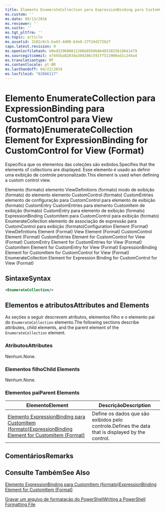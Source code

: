 ```yaml
---
title: Elemento EnumerateCollection para ExpressionBinding para CustomControl para exibição (formato) | Microsoft Docs
ms.custom: ''
ms.date: 09/13/2016
ms.reviewer: ''
ms.suite: ''
ms.tgt_pltfrm: ''
ms.topic: article
ms.assetid: 3182c0c5-ba43-4d00-b3e0-27f24d272b2f
caps.latest.revision: 9
ms.openlocfilehash: b0ed329600811206b8569b864032825818841479
ms.sourcegitcommit: e7445ba8203da304286c591ff513900ad1c244a4
ms.translationtype: MT
ms.contentlocale: pt-BR
ms.lasthandoff: 04/23/2019
ms.locfileid: "62066117"
---
```

# <a name="enumeratecollection-element-for-expressionbinding-for-customcontrol-for-view-format"></a><span data-ttu-id="b9013-102">Elemento EnumerateCollection para ExpressionBinding para CustomControl para View (formato)</span><span class="sxs-lookup"><span data-stu-id="b9013-102">EnumerateCollection Element for ExpressionBinding for CustomControl for View (Format)</span></span>

<span data-ttu-id="b9013-103">Especifica que os elementos das coleções são exibidos.</span><span class="sxs-lookup"><span data-stu-id="b9013-103">Specifies that the elements of collections are displayed.</span></span> <span data-ttu-id="b9013-104">Esse elemento é usado ao definir uma exibição de controle personalizado.</span><span class="sxs-lookup"><span data-stu-id="b9013-104">This element is used when defining a custom control view.</span></span>

<span data-ttu-id="b9013-105">Elemento (formato) elemento ViewDefinitions (formato) modo de exibição (formato) do elemento elemento CustomControl (formato) CustomEntries elemento de configuração para CustomControl para elemento de exibição (formato) CustomEntry CustomEntries para elemento CustomItem de exibição (formato) CustomEntry para elemento de exibição (formato) ExpressionBinding CustomItem para CustomControl para exibição (formato) EnumerateCollection elemento de associação de expressão para CustomControl para exibição (formato)</span><span class="sxs-lookup"><span data-stu-id="b9013-105">Configuration Element (Format) ViewDefinitions Element (Format) View Element (Format) CustomControl Element (Format) CustomEntries Element for CustomControl for View (Format) CustomEntry Element for CustomEntries for View (Format) CustomItem Element for CustomEntry for View (Format) ExpressionBinding Element for CustomItem for CustomControl for View (Format) EnumerateCollection Element for Expression Binding for CustomControl for View (Format)</span></span>

## <a name="syntax"></a><span data-ttu-id="b9013-106">Sintaxe</span><span class="sxs-lookup"><span data-stu-id="b9013-106">Syntax</span></span>

```xml
<EnumerateCollection/>
```

## <a name="attributes-and-elements"></a><span data-ttu-id="b9013-107">Elementos e atributos</span><span class="sxs-lookup"><span data-stu-id="b9013-107">Attributes and Elements</span></span>

<span data-ttu-id="b9013-108">As seções a seguir descrevem atributos, elementos filho e o elemento pai do `EnumerateCollection` elemento.</span><span class="sxs-lookup"><span data-stu-id="b9013-108">The following sections describe attributes, child elements, and the parent element of the `EnumerateCollection` element.</span></span>

### <a name="attributes"></a><span data-ttu-id="b9013-109">Atributos</span><span class="sxs-lookup"><span data-stu-id="b9013-109">Attributes</span></span>

<span data-ttu-id="b9013-110">Nenhum.</span><span class="sxs-lookup"><span data-stu-id="b9013-110">None.</span></span>

### <a name="child-elements"></a><span data-ttu-id="b9013-111">Elementos filho</span><span class="sxs-lookup"><span data-stu-id="b9013-111">Child Elements</span></span>

<span data-ttu-id="b9013-112">Nenhum.</span><span class="sxs-lookup"><span data-stu-id="b9013-112">None.</span></span>

### <a name="parent-elements"></a><span data-ttu-id="b9013-113">Elementos pai</span><span class="sxs-lookup"><span data-stu-id="b9013-113">Parent Elements</span></span>

|<span data-ttu-id="b9013-114">Elemento</span><span class="sxs-lookup"><span data-stu-id="b9013-114">Element</span></span>|<span data-ttu-id="b9013-115">Descrição</span><span class="sxs-lookup"><span data-stu-id="b9013-115">Description</span></span>|
|-------------|-----------------|
|[<span data-ttu-id="b9013-116">Elemento ExpressionBinding para CustomItem (formato)</span><span class="sxs-lookup"><span data-stu-id="b9013-116">ExpressionBinding Element for CustomItem (Format)</span></span>](./expressionbinding-element-for-customitem-for-controls-for-configuration-format.md)|<span data-ttu-id="b9013-117">Define os dados que são exibidos pelo controle.</span><span class="sxs-lookup"><span data-stu-id="b9013-117">Defines the data that is displayed by the control.</span></span>|

## <a name="remarks"></a><span data-ttu-id="b9013-118">Comentários</span><span class="sxs-lookup"><span data-stu-id="b9013-118">Remarks</span></span>

## <a name="see-also"></a><span data-ttu-id="b9013-119">Consulte Também</span><span class="sxs-lookup"><span data-stu-id="b9013-119">See Also</span></span>

[<span data-ttu-id="b9013-120">Elemento ExpressionBinding para CustomItem (formato)</span><span class="sxs-lookup"><span data-stu-id="b9013-120">ExpressionBinding Element for CustomItem (Format)</span></span>](./expressionbinding-element-for-customitem-for-controls-for-configuration-format.md)

[<span data-ttu-id="b9013-121">Gravar um arquivo de formatação do PowerShell</span><span class="sxs-lookup"><span data-stu-id="b9013-121">Writing a PowerShell Formatting File</span></span>](./writing-a-powershell-formatting-file.md)
